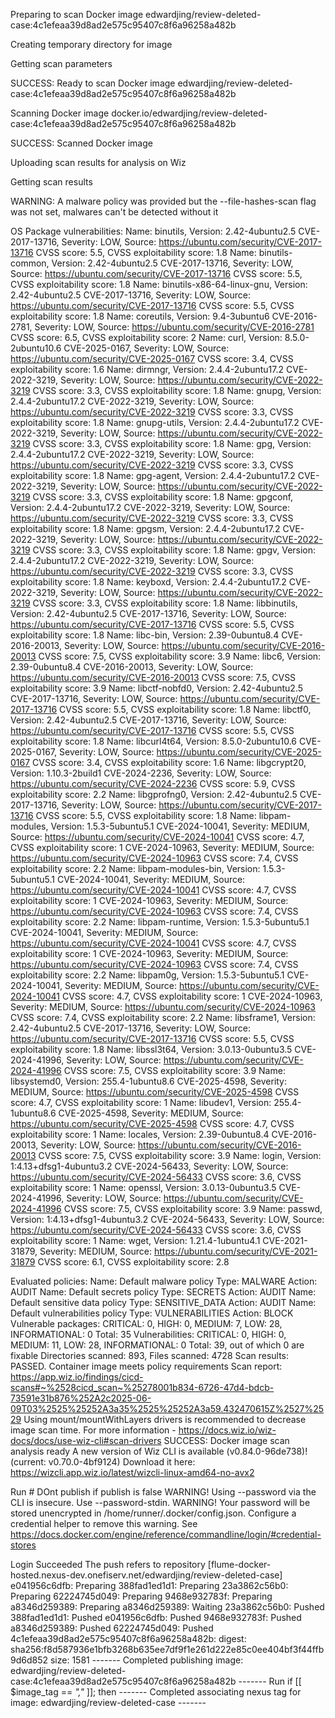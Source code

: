 Preparing to scan Docker image edwardjing/review-deleted-case:4c1efeaa39d8ad2e575c95407c8f6a96258a482b

                                                                                
Creating temporary directory for image

                                                                                
Getting scan parameters

                                                                                
SUCCESS: Ready to scan Docker image edwardjing/review-deleted-case:4c1efeaa39d8ad2e575c95407c8f6a96258a482b

                                                                                
Scanning Docker image docker.io/edwardjing/review-deleted-case:4c1efeaa39d8ad2e575c95407c8f6a96258a482b

                                                                                
SUCCESS: Scanned Docker image

                                                                                
Uploading scan results for analysis on Wiz

                                                                                
Getting scan results

                                                                                
WARNING: A malware policy was provided but the --file-hashes-scan flag was not set, malwares can't be detected without it

                                                                                
OS Package vulnerabilities:
    Name: binutils, Version: 2.42-4ubuntu2.5
        CVE-2017-13716, Severity: LOW, Source: https://ubuntu.com/security/CVE-2017-13716
            CVSS score: 5.5, CVSS exploitability score: 1.8
    Name: binutils-common, Version: 2.42-4ubuntu2.5
        CVE-2017-13716, Severity: LOW, Source: https://ubuntu.com/security/CVE-2017-13716
            CVSS score: 5.5, CVSS exploitability score: 1.8
    Name: binutils-x86-64-linux-gnu, Version: 2.42-4ubuntu2.5
        CVE-2017-13716, Severity: LOW, Source: https://ubuntu.com/security/CVE-2017-13716
            CVSS score: 5.5, CVSS exploitability score: 1.8
    Name: coreutils, Version: 9.4-3ubuntu6
        CVE-2016-2781, Severity: LOW, Source: https://ubuntu.com/security/CVE-2016-2781
            CVSS score: 6.5, CVSS exploitability score: 2
    Name: curl, Version: 8.5.0-2ubuntu10.6
        CVE-2025-0167, Severity: LOW, Source: https://ubuntu.com/security/CVE-2025-0167
            CVSS score: 3.4, CVSS exploitability score: 1.6
    Name: dirmngr, Version: 2.4.4-2ubuntu17.2
        CVE-2022-3219, Severity: LOW, Source: https://ubuntu.com/security/CVE-2022-3219
            CVSS score: 3.3, CVSS exploitability score: 1.8
    Name: gnupg, Version: 2.4.4-2ubuntu17.2
        CVE-2022-3219, Severity: LOW, Source: https://ubuntu.com/security/CVE-2022-3219
            CVSS score: 3.3, CVSS exploitability score: 1.8
    Name: gnupg-utils, Version: 2.4.4-2ubuntu17.2
        CVE-2022-3219, Severity: LOW, Source: https://ubuntu.com/security/CVE-2022-3219
            CVSS score: 3.3, CVSS exploitability score: 1.8
    Name: gpg, Version: 2.4.4-2ubuntu17.2
        CVE-2022-3219, Severity: LOW, Source: https://ubuntu.com/security/CVE-2022-3219
            CVSS score: 3.3, CVSS exploitability score: 1.8
    Name: gpg-agent, Version: 2.4.4-2ubuntu17.2
        CVE-2022-3219, Severity: LOW, Source: https://ubuntu.com/security/CVE-2022-3219
            CVSS score: 3.3, CVSS exploitability score: 1.8
    Name: gpgconf, Version: 2.4.4-2ubuntu17.2
        CVE-2022-3219, Severity: LOW, Source: https://ubuntu.com/security/CVE-2022-3219
            CVSS score: 3.3, CVSS exploitability score: 1.8
    Name: gpgsm, Version: 2.4.4-2ubuntu17.2
        CVE-2022-3219, Severity: LOW, Source: https://ubuntu.com/security/CVE-2022-3219
            CVSS score: 3.3, CVSS exploitability score: 1.8
    Name: gpgv, Version: 2.4.4-2ubuntu17.2
        CVE-2022-3219, Severity: LOW, Source: https://ubuntu.com/security/CVE-2022-3219
            CVSS score: 3.3, CVSS exploitability score: 1.8
    Name: keyboxd, Version: 2.4.4-2ubuntu17.2
        CVE-2022-3219, Severity: LOW, Source: https://ubuntu.com/security/CVE-2022-3219
            CVSS score: 3.3, CVSS exploitability score: 1.8
    Name: libbinutils, Version: 2.42-4ubuntu2.5
        CVE-2017-13716, Severity: LOW, Source: https://ubuntu.com/security/CVE-2017-13716
            CVSS score: 5.5, CVSS exploitability score: 1.8
    Name: libc-bin, Version: 2.39-0ubuntu8.4
        CVE-2016-20013, Severity: LOW, Source: https://ubuntu.com/security/CVE-2016-20013
            CVSS score: 7.5, CVSS exploitability score: 3.9
    Name: libc6, Version: 2.39-0ubuntu8.4
        CVE-2016-20013, Severity: LOW, Source: https://ubuntu.com/security/CVE-2016-20013
            CVSS score: 7.5, CVSS exploitability score: 3.9
    Name: libctf-nobfd0, Version: 2.42-4ubuntu2.5
        CVE-2017-13716, Severity: LOW, Source: https://ubuntu.com/security/CVE-2017-13716
            CVSS score: 5.5, CVSS exploitability score: 1.8
    Name: libctf0, Version: 2.42-4ubuntu2.5
        CVE-2017-13716, Severity: LOW, Source: https://ubuntu.com/security/CVE-2017-13716
            CVSS score: 5.5, CVSS exploitability score: 1.8
    Name: libcurl4t64, Version: 8.5.0-2ubuntu10.6
        CVE-2025-0167, Severity: LOW, Source: https://ubuntu.com/security/CVE-2025-0167
            CVSS score: 3.4, CVSS exploitability score: 1.6
    Name: libgcrypt20, Version: 1.10.3-2build1
        CVE-2024-2236, Severity: LOW, Source: https://ubuntu.com/security/CVE-2024-2236
            CVSS score: 5.9, CVSS exploitability score: 2.2
    Name: libgprofng0, Version: 2.42-4ubuntu2.5
        CVE-2017-13716, Severity: LOW, Source: https://ubuntu.com/security/CVE-2017-13716
            CVSS score: 5.5, CVSS exploitability score: 1.8
    Name: libpam-modules, Version: 1.5.3-5ubuntu5.1
        CVE-2024-10041, Severity: MEDIUM, Source: https://ubuntu.com/security/CVE-2024-10041
            CVSS score: 4.7, CVSS exploitability score: 1
        CVE-2024-10963, Severity: MEDIUM, Source: https://ubuntu.com/security/CVE-2024-10963
            CVSS score: 7.4, CVSS exploitability score: 2.2
    Name: libpam-modules-bin, Version: 1.5.3-5ubuntu5.1
        CVE-2024-10041, Severity: MEDIUM, Source: https://ubuntu.com/security/CVE-2024-10041
            CVSS score: 4.7, CVSS exploitability score: 1
        CVE-2024-10963, Severity: MEDIUM, Source: https://ubuntu.com/security/CVE-2024-10963
            CVSS score: 7.4, CVSS exploitability score: 2.2
    Name: libpam-runtime, Version: 1.5.3-5ubuntu5.1
        CVE-2024-10041, Severity: MEDIUM, Source: https://ubuntu.com/security/CVE-2024-10041
            CVSS score: 4.7, CVSS exploitability score: 1
        CVE-2024-10963, Severity: MEDIUM, Source: https://ubuntu.com/security/CVE-2024-10963
            CVSS score: 7.4, CVSS exploitability score: 2.2
    Name: libpam0g, Version: 1.5.3-5ubuntu5.1
        CVE-2024-10041, Severity: MEDIUM, Source: https://ubuntu.com/security/CVE-2024-10041
            CVSS score: 4.7, CVSS exploitability score: 1
        CVE-2024-10963, Severity: MEDIUM, Source: https://ubuntu.com/security/CVE-2024-10963
            CVSS score: 7.4, CVSS exploitability score: 2.2
    Name: libsframe1, Version: 2.42-4ubuntu2.5
        CVE-2017-13716, Severity: LOW, Source: https://ubuntu.com/security/CVE-2017-13716
            CVSS score: 5.5, CVSS exploitability score: 1.8
    Name: libssl3t64, Version: 3.0.13-0ubuntu3.5
        CVE-2024-41996, Severity: LOW, Source: https://ubuntu.com/security/CVE-2024-41996
            CVSS score: 7.5, CVSS exploitability score: 3.9
    Name: libsystemd0, Version: 255.4-1ubuntu8.6
        CVE-2025-4598, Severity: MEDIUM, Source: https://ubuntu.com/security/CVE-2025-4598
            CVSS score: 4.7, CVSS exploitability score: 1
    Name: libudev1, Version: 255.4-1ubuntu8.6
        CVE-2025-4598, Severity: MEDIUM, Source: https://ubuntu.com/security/CVE-2025-4598
            CVSS score: 4.7, CVSS exploitability score: 1
    Name: locales, Version: 2.39-0ubuntu8.4
        CVE-2016-20013, Severity: LOW, Source: https://ubuntu.com/security/CVE-2016-20013
            CVSS score: 7.5, CVSS exploitability score: 3.9
    Name: login, Version: 1:4.13+dfsg1-4ubuntu3.2
        CVE-2024-56433, Severity: LOW, Source: https://ubuntu.com/security/CVE-2024-56433
            CVSS score: 3.6, CVSS exploitability score: 1
    Name: openssl, Version: 3.0.13-0ubuntu3.5
        CVE-2024-41996, Severity: LOW, Source: https://ubuntu.com/security/CVE-2024-41996
            CVSS score: 7.5, CVSS exploitability score: 3.9
    Name: passwd, Version: 1:4.13+dfsg1-4ubuntu3.2
        CVE-2024-56433, Severity: LOW, Source: https://ubuntu.com/security/CVE-2024-56433
            CVSS score: 3.6, CVSS exploitability score: 1
    Name: wget, Version: 1.21.4-1ubuntu4.1
        CVE-2021-31879, Severity: MEDIUM, Source: https://ubuntu.com/security/CVE-2021-31879
            CVSS score: 6.1, CVSS exploitability score: 2.8

Evaluated policies:
    Name: Default malware policy
    Type: MALWARE
    Action: AUDIT
    Name: Default secrets policy
    Type: SECRETS
    Action: AUDIT
    Name: Default sensitive data policy
    Type: SENSITIVE_DATA
    Action: AUDIT
    Name: Default vulnerabilities policy
    Type: VULNERABILITIES
    Action: BLOCK
Vulnerable packages: CRITICAL: 0, HIGH: 0, MEDIUM: 7, LOW: 28, INFORMATIONAL: 0
    Total: 35
Vulnerabilities: CRITICAL: 0, HIGH: 0, MEDIUM: 11, LOW: 28, INFORMATIONAL: 0
    Total: 39, out of which 0 are fixable
Directories scanned: 893, Files scanned: 4728
Scan results: PASSED. Container image meets policy requirements
Scan report: https://app.wiz.io/findings/cicd-scans#~%2528cicd_scan~%25278001b834-6726-47d4-bdcb-73591e31b876%252A2c2025-06-09T03%2525%25252A3a35%2525%25252A3a59.432470615Z%2527%2529
Using mount/mountWithLayers drivers is recommended to decrease image scan time. For more information - https://docs.wiz.io/wiz-docs/docs/use-wiz-cli#scan-drivers
SUCCESS: Docker image scan analysis ready
A new version of Wiz CLI is available (v0.84.0-96de738)! (current: v0.70.0-4bf9124)
Download it here:
	https://wizcli.app.wiz.io/latest/wizcli-linux-amd64-no-avx2

Run # DOnt publish if publish is false
WARNING! Using --password via the CLI is insecure. Use --password-stdin.
WARNING! Your password will be stored unencrypted in /home/runner/.docker/config.json.
Configure a credential helper to remove this warning. See
https://docs.docker.com/engine/reference/commandline/login/#credential-stores

Login Succeeded
The push refers to repository [flume-docker-hosted.nexus-dev.onefiserv.net/edwardjing/review-deleted-case]
e041956c6dfb: Preparing
388fad1ed1d1: Preparing
23a3862c56b0: Preparing
62224745d049: Preparing
9468e932783f: Preparing
a8346d259389: Preparing
a8346d259389: Waiting
23a3862c56b0: Pushed
388fad1ed1d1: Pushed
e041956c6dfb: Pushed
9468e932783f: Pushed
a8346d259389: Pushed
62224745d049: Pushed
4c1efeaa39d8ad2e575c95407c8f6a96258a482b: digest: sha256:f8d587936e1bfb3268b635ee7df9f1e261d222e85c0ee404bf3f44ffb9d6d852 size: 1581
------- Completed publishing image: edwardjing/review-deleted-case:4c1efeaa39d8ad2e575c95407c8f6a96258a482b -------
Run if [[ $image_tag == *","* ]]; then
------- Completed associating nexus tag for image: edwardjing/review-deleted-case -------
